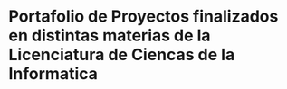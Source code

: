 # Portafolio de Proyectos finalizados en distintas materias de la Licenciatura de Ciencas de la Informatica
